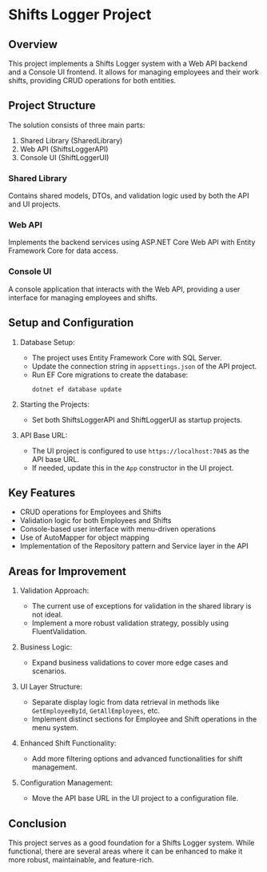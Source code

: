 
# Shifts Logger Project

## Overview

This project implements a Shifts Logger system with a Web API backend and a Console UI frontend. It allows for managing employees and their work shifts, providing CRUD operations for both entities.

## Project Structure

The solution consists of three main parts:
1. Shared Library (SharedLibrary)
2. Web API (ShiftsLoggerAPI)
3. Console UI (ShiftLoggerUI)

### Shared Library

Contains shared models, DTOs, and validation logic used by both the API and UI projects.

### Web API

Implements the backend services using ASP.NET Core Web API with Entity Framework Core for data access.

### Console UI

A console application that interacts with the Web API, providing a user interface for managing employees and shifts.

## Setup and Configuration

1. Database Setup:
   - The project uses Entity Framework Core with SQL Server.
   - Update the connection string in `appsettings.json` of the API project.
   - Run EF Core migrations to create the database:
     ```
     dotnet ef database update
     ```

2. Starting the Projects:
   - Set both ShiftsLoggerAPI and ShiftLoggerUI as startup projects.

3. API Base URL:
   - The UI project is configured to use `https://localhost:7045` as the API base URL.
   - If needed, update this in the `App` constructor in the UI project.

## Key Features

- CRUD operations for Employees and Shifts
- Validation logic for both Employees and Shifts
- Console-based user interface with menu-driven operations
- Use of AutoMapper for object mapping
- Implementation of the Repository pattern and Service layer in the API

## Areas for Improvement

1. Validation Approach:
   - The current use of exceptions for validation in the shared library is not ideal.
   - Implement a more robust validation strategy, possibly using FluentValidation.

2. Business Logic:
   - Expand business validations to cover more edge cases and scenarios.

3. UI Layer Structure:
   - Separate display logic from data retrieval in methods like `GetEmployeeById`, `GetAllEmployees`, etc.
   - Implement distinct sections for Employee and Shift operations in the menu system.

4. Enhanced Shift Functionality:
   - Add more filtering options and advanced functionalities for shift management.

5. Configuration Management:
   - Move the API base URL in the UI project to a configuration file.

## Conclusion

This project serves as a good foundation for a Shifts Logger system. While functional, there are several areas where it can be enhanced to make it more robust, maintainable, and feature-rich.
